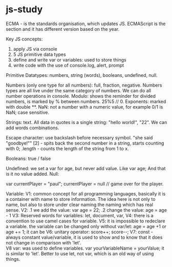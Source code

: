 # js-study

ECMA - is the standards organisation, which updates JS. ECMAScript is the section and it has different version based on the year. 

Key JS concepts:
1. apply JS via console
2. 5 JS primitive data types
3. define and write var or variables: used to store things
4. write code with the use of console.log, alert, prompt

Primitive Datatypes: numbers, string (words), booleans, undefined, null.

Numbers (only one type for all numbers): full, fraction, negative. Numbers types are all live under the same category of numbers. We can do all number operations in console. Modulo: shows the reminder for divided numbers, is marked by % between numbers. 25%5 // 0. Exponents: marked with double **.  NaN: not a number with a numeric value, for example 0/1 is NaN; case sensitive. 

Strings: text. All data in quotes is a single string: "hello world!", "22". We can add words combinations.  

Escape character: use backslash before necessary symbol. "she said \"goodbye!\""
[2] - spits back the second number in a string, starts counting with 0; 
.length - counts the length of the string from 1 to x.

Booleans: true / false 

Undefined: we set a var for age, but never add value. Like var age; And that is it no value added. 
Null: 

var currentPlayer = "paul"; 
currentPlayer = null // game over for the player. 

Variable: 
V1: common concept for all programming languages, basically it is a container with name to store information. The idea here is not only to name, but also to store under clear naming the naming which has real sense. 
V2: 
.1 we add the value: var age = 22;
.2 change the value:  age = age - 1
V3: Reserved words for variables: let, document, var, 
V4: there is a convention to use camel cases for variable. 
V5: it is impossible to redeclare a variable. the variable can be changed only without var/let: age = age +1 or age += 1; it can be 
V6: unitary operator: score++; score--;
V7: const - always constant value/variable, it is used to show and to know that it does not change in comparison with 'let'.  
V8 var: was used to define variables. var yourVariableName = yourValue; it is similar to 'let'. Better to use let, not var, which is an old way of using things.  